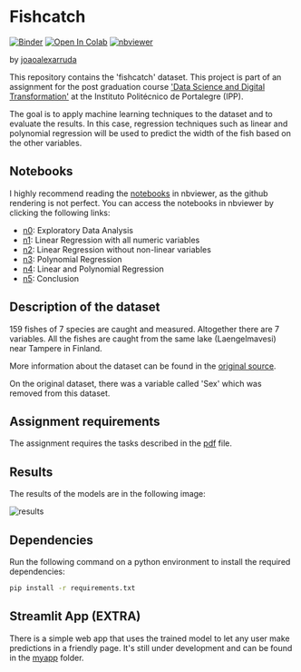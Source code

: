 # Fishcatch

[![Binder](https://mybinder.org/badge_logo.svg)](https://mybinder.org/v2/gh/joaoalexarruda/fishcatch/HEAD)
[![Open In Colab](https://colab.research.google.com/assets/colab-badge.svg)](https://colab.research.google.com/github/joaoalexarruda/fishcatch/blob/main/notebooks/n0_exploratory_analysis.ipynb)
[![nbviewer](https://img.shields.io/badge/render-nbviewer-orange)](https://nbviewer.jupyter.org/github/joaoalexarruda/fishcatch/blob/main/notebooks/n0_exploratory_analysis.ipynb)

by [joaoalexarruda](https://github.com/joaoalexarruda)

This repository contains the 'fishcatch' dataset. This project is part of an assignment for the post graduation course ['Data Science and Digital Transformation'](https://www.ipportalegre.pt/pt/oferta-formativa/pos-graduacao-data-science-and-digital-transformation) at the Instituto Politécnico de Portalegre (IPP).

The goal is to apply machine learning techniques to the dataset and to evaluate the results. In this case, regression techniques such as linear and polynomial regression will be used to predict the width of the fish based on the other variables.

## Notebooks

I highly recommend reading the [notebooks](./notebooks/) in nbviewer, as the github rendering is not perfect. You can access the notebooks in nbviewer by clicking the following links:

- [n0](https://nbviewer.jupyter.org/github/joaoalexarruda/fishcatch/blob/main/notebooks/n0_exploratory_analysis.ipynb): Exploratory Data Analysis
- [n1](https://nbviewer.jupyter.org/github/joaoalexarruda/fishcatch/blob/main/notebooks/n1_linear_regression_1.ipynb): Linear Regression with all numeric variables
- [n2](https://nbviewer.jupyter.org/github/joaoalexarruda/fishcatch/blob/main/notebooks/n2_linear_regression_2.ipynb): Linear Regression without non-linear variables
- [n3](https://nbviewer.jupyter.org/github/joaoalexarruda/fishcatch/blob/main/notebooks/n3_polynomial_regression.ipynb): Polynomial Regression
- [n4](https://nbviewer.jupyter.org/github/joaoalexarruda/fishcatch/blob/main/notebooks/n4_linear_and_polynomial_regression.ipynb): Linear and Polynomial Regression
- [n5](https://nbviewer.jupyter.org/github/joaoalexarruda/fishcatch/blob/main/notebooks/n5_comparison_conclusion.ipynb): Conclusion

## Description of the dataset

159 fishes of 7 species are caught and measured. Altogether there are 7 variables.  All the fishes are caught from the same lake (Laengelmavesi) near Tampere in Finland.

More information about the dataset can be found in the [original source](https://jse.amstat.org/datasets/fishcatch.txt).

On the original dataset, there was a variable called 'Sex' which was removed from this dataset.

## Assignment requirements

The assignment requires the tasks described in the [pdf](./task-description/ADAA_23.24_TrabalhoPrático.pdf) file.

## Results

The results of the models are in the following image:

![results](https://imgur.com/28IoFZE.png)

## Dependencies

Run the following command on a python environment to install the required dependencies:

```bash
pip install -r requirements.txt
```

## Streamlit App (EXTRA)

There is a simple web app that uses the trained model to let any user make predictions in a friendly page. It's still under development and can be found in the [myapp](./myapp) folder.
